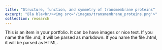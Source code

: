 ```yaml
---
title: "Structure, function, and symmetry of transmembrane proteins"
excerpt: "Bla bla<br/><img src='/images/transmembrane_proteins.png'>"
collection: research
---
```


This is an item in your portfolio. It can be have images or nice text. If you name the file .md, it will be parsed as markdown. If you name the file .html, it will be parsed as HTML. 
